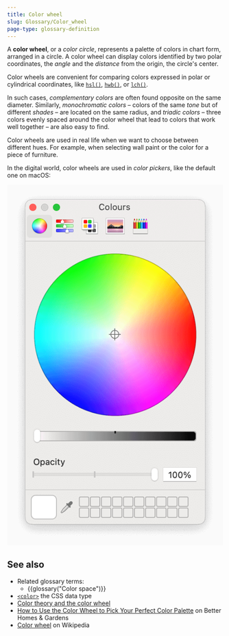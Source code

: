 ```yaml
---
title: Color wheel
slug: Glossary/Color_wheel
page-type: glossary-definition
---
```




A **color wheel**, or a _color circle_, represents a palette of colors in chart form, arranged in a circle. A color wheel can display colors identified by two polar coordinates, the _angle_ and the _distance_ from the origin, the circle's center.

Color wheels are convenient for comparing colors expressed in polar or cylindrical coordinates, like [`hsl()`](/Web/CSS/color_value/hsl), [`hwb()`](/Web/CSS/color_value/hwb), or [`lch()`](/Web/CSS/color_value/lch).

In such cases, _complementary colors_ are often found opposite on the same diameter. Similarly, _monochromatic colors_ – colors of the same _tone_ but of different _shades_ – are located on the same radius, and _triadic colors_ – three colors evenly spaced around the color wheel that lead to colors that work well together – are also easy to find.

Color wheels are used in real life when we want to choose between different hues. For example, when selecting wall paint or the color for a piece of furniture.

In the digital world, color wheels are used in _color pickers_, like the default one on macOS:

![The default color picker on macOS](color_wheel_macos.png)

## See also

- Related glossary terms:
  - {{glossary("Color space")}}
- [`<color>`](/Web/CSS/color_value) the CSS data type
- [Color theory and the color wheel](https://www.canva.com/colors/color-wheel/)
- [How to Use the Color Wheel to Pick Your Perfect Color Palette](https://www.bhg.com/decorating/color/basics/color-wheel-color-chart/) on Better Homes & Gardens
- [Color wheel](https://en.wikipedia.org/wiki/Color_wheel) on Wikipedia
